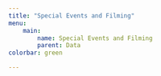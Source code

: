 ```yaml
---
title: "Special Events and Filming"
menu:
    main:
        name: Special Events and Filming
        parent: Data
colorbar: green

---
```

